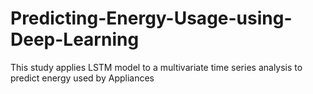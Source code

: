 # Predicting-Energy-Usage-using-Deep-Learning
This study applies  LSTM model to a multivariate time series analysis to predict energy used by Appliances
